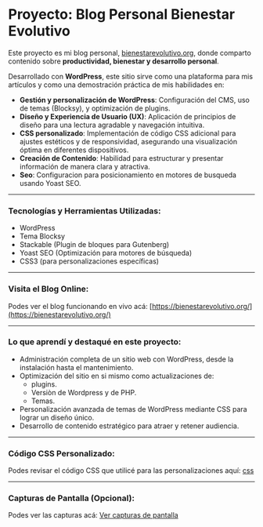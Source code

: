 # Proyecto: Blog Personal Bienestar Evolutivo

Este proyecto es mi blog personal, [bienestarevolutivo.org](https://bienestarevolutivo.org/), donde comparto contenido sobre **productividad, bienestar y desarrollo personal**.

Desarrollado con **WordPress**, este sitio sirve como una plataforma para mis artículos y como una demostración práctica de mis habilidades en:

* **Gestión y personalización de WordPress**: Configuración del CMS, uso de temas (Blocksy), y optimización de plugins.
* **Diseño y Experiencia de Usuario (UX)**: Aplicación de principios de diseño para una lectura agradable y navegación intuitiva.
* **CSS personalizado**: Implementación de código CSS adicional para ajustes estéticos y de responsividad, asegurando una visualización óptima en diferentes dispositivos.
* **Creación de Contenido**: Habilidad para estructurar y presentar información de manera clara y atractiva.
* **Seo**: Configuracion para posicionamiento en motores de busqueda usando Yoast SEO.

---

### Tecnologías y Herramientas Utilizadas:

* WordPress
* Tema Blocksy
* Stackable (Plugin de bloques para Gutenberg)
* Yoast SEO (Optimización para motores de búsqueda)
* CSS3 (para personalizaciones específicas)

---

### Visita el Blog Online:

Podes ver el blog funcionando en vivo acá: [https://bienestarevolutivo.org/](https://bienestarevolutivo.org/)

---

### Lo que aprendí y destaqué en este proyecto:

* Administración completa de un sitio web con WordPress, desde la instalación hasta el mantenimiento.
* Optimización del sitio en si mismo como actualizaciones de:
    * plugins.
    * Versiòn de Wordpress y de PHP.
    * Temas.
* Personalización avanzada de temas de WordPress mediante CSS para lograr un diseño único.
* Desarrollo de contenido estratégico para atraer y retener audiencia.

---

### Código CSS Personalizado:
Podes revisar el código CSS que utilicé para las personalizaciones aquí: [css](https://github.com/maroci1/bienestarevolutivo-blog/blob/main/css_bienestarevolutivo.css)

---
### Capturas de Pantalla (Opcional):

Podes ver las capturas acá: [Ver capturas de pantalla](https://github.com/maroci1/bienestarevolutivo-blog/tree/main/images)
